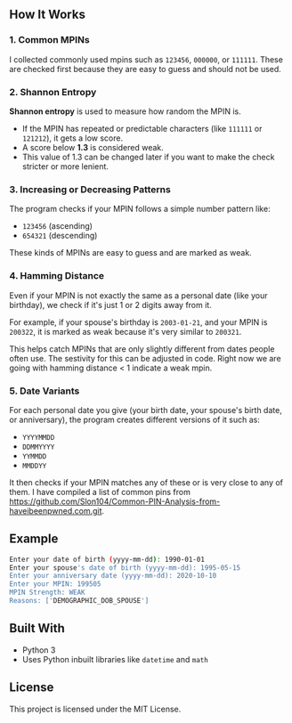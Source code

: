 ## How It Works

### 1. Common MPINs

I collected commonly used mpins such as `123456`, `000000`, or `111111`. These are checked first because they are easy to guess and should not be used.


### 2. Shannon Entropy

**Shannon entropy** is used to measure how random the MPIN is.

* If the MPIN has repeated or predictable characters (like `111111` or `121212`), it gets a low score.
* A score below **1.3** is considered weak.
* This value of 1.3 can be changed later if you want to make the check stricter or more lenient.



### 3. Increasing or Decreasing Patterns

The program checks if your MPIN follows a simple number pattern like:

* `123456` (ascending)
* `654321` (descending)

These kinds of MPINs are easy to guess and are marked as weak.


### 4. Hamming Distance

Even if your MPIN is not exactly the same as a personal date (like your birthday), we check if it's just 1 or 2 digits away from it.

For example, if your spouse's birthday is `2003-01-21`, and your MPIN is `200322`, it is marked as weak because it's very similar to `200321`.

This helps catch MPINs that are only slightly different from dates people often use. The sestivity for this can be adjusted in code. Right now we are going with hamming distance < 1 indicate a weak mpin.



### 5. Date Variants

For each personal date you give (your birth date, your spouse's birth date, or anniversary), the program creates different versions of it such as:

* `YYYYMMDD`
* `DDMMYYYY`
* `YYMMDD`
* `MMDDYY`

It then checks if your MPIN matches any of these or is very close to any of them.
I have compiled a list of common pins from https://github.com/Slon104/Common-PIN-Analysis-from-haveibeenpwned.com.git. 


## Example

```bash
Enter your date of birth (yyyy-mm-dd): 1990-01-01
Enter your spouse's date of birth (yyyy-mm-dd): 1995-05-15
Enter your anniversary date (yyyy-mm-dd): 2020-10-10
Enter your MPIN: 199505
MPIN Strength: WEAK
Reasons: ['DEMOGRAPHIC_DOB_SPOUSE']
```

## Built With

* Python 3
* Uses Python inbuilt libraries like `datetime` and `math`



## License

This project is licensed under the MIT License. 

